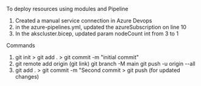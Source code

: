 To deploy resources using modules and Pipeline
1. Created a manual service connection in Azure Devops
2. in the azure-pipelines.yml, updated the azureSubscription on line 10 
3. In the akscluster.bicep, updated param nodeCount int from 3 to 1 



Commands
1. git init >  git add . > git commit -m "initial commit" 
2. git remote add origin (git link) 
   git branch -M main 
   git push -u origin --all
3. git add . > git commit -m "Second commit > git push (for updated changes)
